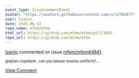 ```yaml
---
event_type: IssueCommentEvent
avatar: "https://avatars.githubusercontent.com/u/1278247?"
user: tzanio
date: 2025-06-13
repo_name: mfem/mfem
html_url: https://github.com/mfem/mfem/pull/4841
repo_url: https://github.com/mfem/mfem
---
```


<a href='https://github.com/tzanio' target='_blank'>tzanio</a> commented on issue <a href='https://github.com/mfem/mfem/pull/4841' target='_blank'>mfem/mfem#4841</a>.

<small>@dylan-copeland , can you please resolve conflicts?...</small>

<a href='https://github.com/mfem/mfem/pull/4841' target='_blank'>View Comment</a>